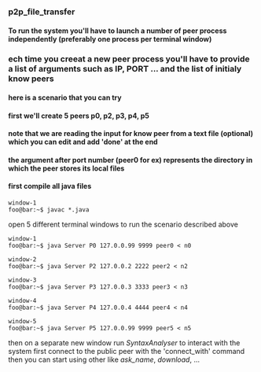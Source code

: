 ### p2p_file_transfer


#### To run the system you'll have to launch a number of peer process independently (preferably one process per terminal window)
### ech time you creeat a new peer process you'll have to provide a list of arguments such as IP, PORT ... and the list of initialy know peers

#### here is a scenario that you can try 
#### first we'll create 5 peers p0, p2, p3, p4, p5
#### note that we are reading the input for know peer from a text file (optional) which you can edit and add 'done' at the end 
#### the argument after port number (peer0 for ex) represents the directory in which the peer stores its local files

#### first compile all java files 
```console
window-1
foo@bar:~$ javac *.java
```

open 5 different terminal windows to run the scenario described above
```console
window-1
foo@bar:~$ java Server P0 127.0.0.99 9999 peer0 < n0
```

```console
window-2
foo@bar:~$ java Server P2 127.0.0.2 2222 peer2 < n2
```
```console
window-3
foo@bar:~$ java Server P3 127.0.0.3 3333 peer3 < n3
```
```console
window-4
foo@bar:~$ java Server P4 127.0.0.4 4444 peer4 < n4
```
```console
window-5
foo@bar:~$ java Server P5 127.0.0.99 9999 peer5 < n5
```

 then on a separate new window run *SyntaxAnalyser* to interact with the system 
 first connect to the public peer with the 'connect_with' command then you can start using other like *ask_name*, *download*, ...
